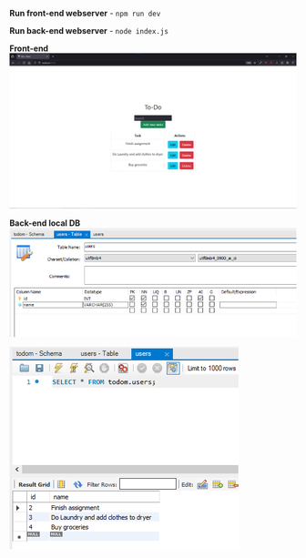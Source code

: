 **Run front-end webserver** - ```npm run dev``` 

**Run back-end webserver** - ```node index.js```

**Front-end**
![Front-end](https://github.com/hyperYoko/to-do/blob/main/to-do-front.png?raw=true)

**Back-end local DB**
![Back-end local DB](https://github.com/hyperYoko/to-do/blob/main/to-do-DB.png?raw=true)

![Back-end local DB](https://github.com/hyperYoko/to-do/blob/main/to-do-DBMS.png?raw=true)
